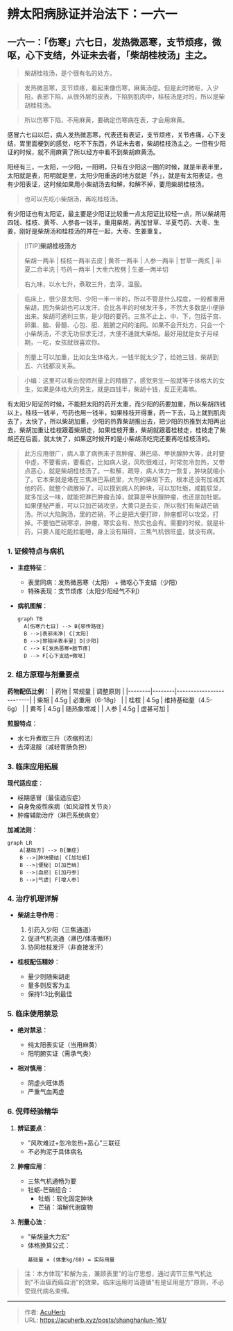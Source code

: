 # 辨太阳病脉证并治法下：一六一


## 一六一：「伤寒」六七日，发热微恶寒，支节烦疼，微呕，心下支结，外证未去者，「柴胡桂枝汤」主之。

<!--more-->

> 柴胡桂枝汤，是个很有名的处方。

> 发热微恶寒，支节烦疼，看起来像伤寒，麻黄汤症。但是此时微呕，入少阳，表邪下陷，从很外层的皮表，下陷到肌肉中，桂枝汤是对的，所以是柴胡桂枝汤。

> 所以伤寒下陷，不用麻黄，要确定伤寒病在表，才会用麻黄。

感冒六七曰以后，病人发热微恶寒，代表还有表证，支节烦疼，关节疼痛，心下支结，胃里面梗到的感觉，吃不下东西，外证未去者，柴胡桂枝汤主之。一但有少阳证的时候，就不用麻黄了所以经方中看不到柴胡麻黄汤。

阳经有三，一太阳，一少阳，一阳明，只有在少阳这一圈的时候，就是半表半里，太阳就是表，阳明就是里，太阳少阳重迭的地方就是「外」，就是有太阳表证，也有少阳表证，这时候如果用小柴胡汤去和解，和解不掉，要用柴胡桂枝汤。

> 也可以先吃小柴胡汤，再吃桂枝汤。

有少阳证也有太阳证，最主要是少阳证比较重一点太阳证比较轻一点，所以柴胡用四钱、桂枝、黄芩、人参各一钱半，重用柴胡，再加甘草、半夏芍药、大枣、生姜，刚好是柴胡汤和桂枝汤的并在一起，大枣、生姜重复。

> [!TIP]**柴胡桂枝汤方**
>
> 柴胡一两半 | 桂枝一两半去皮 | 黄苓一两半 | 人参一两半 | 甘草一两炙 | 半夏二合半洗 | 芍药一两半 | 大枣六枚劈 | 生姜一两半切
>
> 右九味，以水七升，煮取三升，去滓，温服。

> 临床上，很少是太阳、少阳一半一半的，所以不管是什么程度，一般都重用柴胡，因为柴胡也可以发汗，会比各半的时候发汗多，不然大多数是小便排出来。柴胡可通利三焦，是少阳的要药。三焦不止上、中、下，包括子宫、卵巢、脑、骨髓、心包、胆、脏腑之间的油网。如果不会开处方，只会一个小柴胡汤，不求无功但求无过，大便不通就大柴胡。最好用就是女子月经期，一吃，女孩就很喜欢你。

> 剂量上可以加重，比如女生体格大，一钱半就太少了，给她三钱，柴胡到五、六钱都没关系。

> 小编：这里可以看出倪师剂量上的精髓了，感觉男生一般就等于体格大的女生，如果是体格大的男生，就是四钱半，柴胡十钱，反正无毒嘛。

有太阳少阳证的时候，不能把太阳的药开太重，而少阳的药要加重，所以柴胡四钱以上，桂枝一钱半，芍药也用一钱半，如果桂枝开得重，药一下去，马上就到肌肉去了，太快了，所以柴胡加重，少阳的热靠柴胡推出去，把少阳的热推到太阳再出去，柴胡加重让桂枝跟着柴胡走，如果桂枝开重，柴胡就跟着桂枝走，桂枝走了柴胡还在后面，就太快了，如果这时候开的是小柴胡汤吃完还要再吃桂枝汤的。

> 此方应用很广，病人拿了病例来子宫肿瘤、淋巴癌、甲状腺肿大等，此时要中虚。不要看病，要看症，比如病人说，风吹很难过，时常忽冷忽热，又带点恶心，就是柴胡桂枝汤了。一和解，疏导，病人体力一恢复，肿块就缩小了。它本来就是堵在三焦淋巴系统里，大剂的柴胡下去，根本还没有加减其他的药，就整个疏散掉了。可以摸到病人的肿块，可以加牡蛎，咸能软坚，就多加这一味，就能把淋巴肿瘤去掉，就算是甲状腺肿瘤，也还是加牡蛎。如果便秘严重，可以只加芒硝攻坚，大黄只是去实，所以我们有柴胡芒硝汤。所以大陷胸汤，里的芒硝，不止是把大便打碎，肿瘤都可以攻坚，打掉。不要怕芒硝寒凉，肿瘤，寒实会有、热实也会有。需要的时候，就是补药，只要人能吃能拉能睡，身上没有阻碍，三焦气机很旺盛，就没有病。

### 1. 证候特点与病机
- **主症特征**：
  - 表里同病：发热微恶寒（太阳） + 微呕心下支结（少阳）
  - 特殊表现：支节烦疼（太阳少阳经气不利）

- **病机图解**：
  ```mermaid
  graph TB
    A[伤寒六七日] --> B{邪传路径}
    B -->|表邪未净| C[太阳]
    B -->|邪陷半表半里| D[少阳]
    C --> E[发热恶寒+肢节疼]
    D --> F[心下支结+微呕]
  ```

### 2. 组方原理与剂量要点
**药物配伍比例**：
| 药物   | 常规量 | 调整原则                |
|--------|--------|-------------------------|
| 柴胡   | 4.5g   | 必重用（6-18g）         |
| 桂枝   | 4.5g   | 维持基础量（4.5-6g）    |
| 黄芩   | 4.5g   | 随热象增减             |
| 人参   | 4.5g   | 虚甚可加               |

**煎服特点**：
- 水七升煮取三升（浓缩煎法）
- 去滓温服（减轻胃肠负担）

### 3. 临床应用拓展
**现代适应症**：
- 经期感冒（最佳适应症）
- 自身免疫性疾病（如风湿性关节炎）
- 肿瘤辅助治疗（淋巴系统病变）

**加减法则**：
```mermaid
graph LR
    A[基础方] --> B{兼症}
    B -->|肿块硬结| C[加牡蛎]
    B -->|便秘| D[加芒硝]
    B -->|血瘀| E[加丹参]
    B -->|气虚| F[增人参]
```

### 4. 治疗机理详解
- **柴胡主导作用**：
  1. 引药入少阳（三焦通道）
  2. 促进气机流通（淋巴/体液循环）
  3. 协同桂枝发汗（非直接发汗）

- **桂枝配伍精妙**：
  - 量少则随柴胡走
  - 量多则反客为主
  - 保持1:3比例最佳

### 5. 临床使用禁忌
- **绝对禁忌**：
  - 纯太阳表实证（当用麻黄）
  - 阳明腑实证（需承气类）

- **相对慎用**：
  - 阴虚火旺体质
  - 严重气血两虚

### 6. 倪师经验精华
1. **辨证要点**：
   - "风吹难过+忽冷忽热+恶心"三联征
   - 不必拘泥于具体病名

2. **肿瘤应用**：
   - 三焦气机通畅为要
   - 牡蛎-芒硝组合：
     - 牡蛎：软化固定肿块
     - 芒硝：溶解代谢废物

3. **剂量心法**：
   - "柴胡量大力宏"
   - 体格换算公式：
     ```
     基础量 × (体重kg/60) = 实际用量
     ```

> 注：本方体现"和解为主，兼顾表里"的治疗思想，通过调节三焦气机达到"不治癌而癌自消"的效果。临床运用时当遵循"有是证用是方"原则，不必受现代病名束缚。

---

> 作者: [AcuHerb](https://acuherb.xyz)  
> URL: https://acuherb.xyz/posts/shanghanlun-161/  

